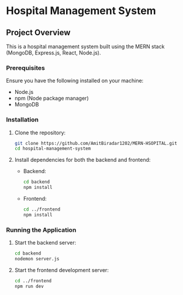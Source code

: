 # Hospital Management System

## Project Overview

This is a hospital management system built using the MERN stack (MongoDB, Express.js, React, Node.js). 

### Prerequisites

Ensure you have the following installed on your machine:
- Node.js
- npm (Node package manager)
- MongoDB

### Installation

1. Clone the repository:
    ```bash
    git clone https://github.com/AmitBiradar1202/MERN-HSOPITAL.git
    cd hospital-management-system
    ```

2. Install dependencies for both the backend and frontend:

    - Backend:
      ```bash
      cd backend
      npm install
      ```

    - Frontend:
      ```bash
      cd ../frontend
      npm install
      ```

### Running the Application

1. Start the backend server:

    ```bash
    cd backend
    nodemon server.js
    ```

2. Start the frontend development server:

    ```bash
    cd ../frontend
    npm run dev
    ```


